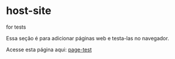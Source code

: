 # host-site
for tests

Essa seção é para adicionar páginas web e testa-las no navegador.


Acesse esta página aqui: <a href= "https://artlights.github.io/host-site/">page-test</a>
